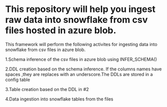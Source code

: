 # This repository will help you ingest raw data into snowflake from csv files hosted in azure blob.

This framework will perform the following activites for ingesting data into snowflake from csv files in azure blob.

1.Schema inference of the csv files in azure blob using INFER_SCHEMA()

2.DDL creation based on the schema inference. If the columns names have spaces ,they are replaces with an underscore.The DDLs are stored in a config table

3.Table creation based on the DDL in #2

4.Data ingestion into snowflake tables from the files 




